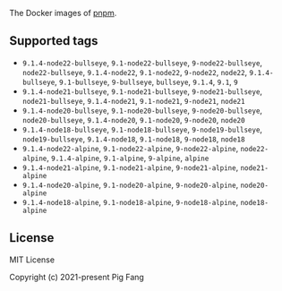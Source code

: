 The Docker images of [pnpm](https://pnpm.io).

## Supported tags

- `9.1.4-node22-bullseye`, `9.1-node22-bullseye`, `9-node22-bullseye`, `node22-bullseye`, `9.1.4-node22`, `9.1-node22`, `9-node22`, `node22`, `9.1.4-bullseye`, `9.1-bullseye`, `9-bullseye`, `bullseye`, `9.1.4`, `9.1`, `9`
- `9.1.4-node21-bullseye`, `9.1-node21-bullseye`, `9-node21-bullseye`, `node21-bullseye`, `9.1.4-node21`, `9.1-node21`, `9-node21`, `node21`
- `9.1.4-node20-bullseye`, `9.1-node20-bullseye`, `9-node20-bullseye`, `node20-bullseye`, `9.1.4-node20`, `9.1-node20`, `9-node20`, `node20`
- `9.1.4-node18-bullseye`, `9.1-node18-bullseye`, `9-node19-bullseye`, `node19-bullseye`, `9.1.4-node18`, `9.1-node18`, `9-node18`, `node18`
- `9.1.4-node22-alpine`, `9.1-node22-alpine`, `9-node22-alpine`, `node22-alpine`, `9.1.4-alpine`, `9.1-alpine`, `9-alpine`, `alpine`
- `9.1.4-node21-alpine`, `9.1-node21-alpine`, `9-node21-alpine`, `node21-alpine`
- `9.1.4-node20-alpine`, `9.1-node20-alpine`, `9-node20-alpine`, `node20-alpine`
- `9.1.4-node18-alpine`, `9.1-node18-alpine`, `9-node18-alpine`, `node18-alpine`

## License

MIT License

Copyright (c) 2021-present Pig Fang

